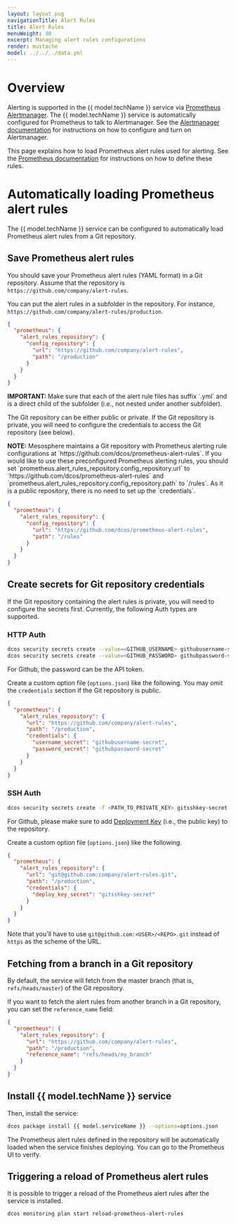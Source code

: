 ```yaml
---
layout: layout.pug
navigationTitle: Alert Rules
title: Alert Rules
menuWeight: 30
excerpt: Managing alert rules configurations
render: mustache
model: ../../../data.yml
---
```


# Overview

Alerting is supported in the {{ model.techName }} service via [Prometheus Alertmanager](https://prometheus.io/docs/alerting/alertmanager/).
The {{ model.techName }} service is automatically configured for Prometheus to talk to Alertmanager.
See the [Alertmanager documentation](../../alertmanager/) for instructions on how to configure and turn on Alertmanager.

This page explains how to load Prometheus alert rules used for alerting.
See the [Prometheus documentation](https://prometheus.io/docs/prometheus/latest/configuration/alerting_rules/) for instructions on how to define these rules.

# Automatically loading Prometheus alert rules

The {{ model.techName }} service can be configured to automatically load Prometheus alert rules from a Git repository.

## Save Prometheus alert rules

You should save your Prometheus alert rules (YAML format) in a Git repository.
Assume that the repository is `https://github.com/company/alert-rules`.

You can put the alert rules in a subfolder in the repository.
For instance, `https://github.com/company/alert-rules/production`.

```json
{
  "prometheus": {
    "alert_rules_repository": {
      "config_repository": {
        "url": "https://github.com/company/alert-rules",
        "path": "/production"
      }
    }
  }
}
```

<p class="message--important"><strong>IMPORTANT: </strong>Make sure that each of the alert rule files has suffix `.yml` and is a direct child of the subfolder (i.e., not nested under another subfolder).</p>

The Git repository can be either public or private.
If the Git repository is private, you will need to configure the credentials to access the Git repository (see below).

<p class="message--note">
<strong>NOTE:</strong> Mesosphere maintains a Git repository with Prometheus alerting rule configurations at `https://github.com/dcos/prometheus-alert-rules`.
If you would like to use these preconfigured Prometheus alerting rules, you should set `prometheus.alert_rules_repository.config_repository.url` to `https://github.com/dcos/prometheus-alert-rules` and `prometheus.alert_rules_repository.config_repository.path` to `/rules`.
As it is a public repository, there is no need to set up the `credentials`.
</p>

```json
{
  "prometheus": {
    "alert_rules_repository": {
      "config_repository": {
        "url": "https://github.com/dcos/prometheus-alert-rules",
        "path": "/rules"
      }
    }
  }
}
```

## Create secrets for Git repository credentials

If the Git repository containing the alert rules is private, you will need to configure the secrets first.
Currently, the following Auth types are supported.

### HTTP Auth

```bash
dcos security secrets create --value=<GITHUB_USERNAME> githubusername-secret
dcos security secrets create --value=<GITHUB_PASSWORD> githubpassword-secret
```

For Github, the password can be the API token.

Create a custom option file (`options.json`) like the following.
You may omit the `credentials` section if the Git repository is public.

```json
{
  "prometheus": {
    "alert_rules_repository": {
      "url": "https://github.com/company/alert-rules",
      "path": "/production",
      "credentials": {
        "username_secret": "githubusername-secret",
        "password_secret": "githubpassword-secret"
      }
    }
  }
}
```

### SSH Auth

```bash
dcos security secrets create -f <PATH_TO_PRIVATE_KEY> gitsshkey-secret
```

For Github, please make sure to add [Deployment Key](https://developer.github.com/v3/guides/managing-deploy-keys/#deploy-keys) (i.e., the public key) to the repository.

Create a custom option file (`options.json`) like the following.

```json
{
  "prometheus": {
    "alert_rules_repository": {
      "url": "git@github.com:company/alert-rules.git",
      "path": "/production",
      "credentials": {
        "deploy_key_secret": "gitsshkey-secret"
      }
    }
  }
}
```

Note that you'll have to use `git@github.com:<USER>/<REPO>.git` instead of `https` as the scheme of the URL.

## Fetching from a branch in a Git repository

By default, the service will fetch from the master branch (that is, `refs/heads/master`) of the Git repository.

If you want to fetch the alert rules from another branch in a Git repository, you can set the `reference_name` field:

```json
{
  "prometheus": {
    "alert_rules_repository": {
      "url": "https://github.com/company/alert-rules",
      "path": "/production",
      "reference_name": "refs/heads/my_branch"
    }
  }
}

```

## Install {{ model.techName }} service

Then, install the service:

```bash
dcos package install {{ model.serviceName }} --options=options.json
```

The Prometheus alert rules defined in the repository will be automatically loaded when the service finishes deploying.
You can go to the Prometheus UI to verify.

## Triggering a reload of Prometheus alert rules

It is possible to trigger a reload of the Prometheus alert rules after the service is installed.

```bash
dcos monitoring plan start reload-prometheus-alert-rules
```
